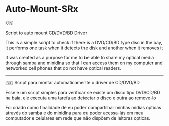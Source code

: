 # Auto-Mount-SRx
🇺🇸

Script to auto mount CD/DVD/BD Driver

This is a simple script to check if there is a DVD/CD/BD type disc in the bay, it performs one task when it detects the disk and another when it removes it

It was created as a purpose for me to be able to share my optical media through samba and minidlna so that I can access them on my computer and networked cell phones that do not have optical readers.

--------------------------------------------
🇧🇷
Script para montar automaticamente o driver de CD/DVD/BD

Esse e um script simples para verificar se existe um disco tipo DVD/CD/BD na baia, ele executa uma tarefa ao detectar o disco e outra ao remove-lo

Foi criado como finalidade de eu poder compartilhar minhas midias opticas através do samba e do minidlna para eu poder acessa-lás em meu computador e celulares em rede que não dispõem de leitoras opticas.
